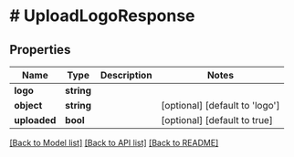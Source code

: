 # # UploadLogoResponse

## Properties

Name | Type | Description | Notes
------------ | ------------- | ------------- | -------------
**logo** | **string** |  | 
**object** | **string** |  | [optional] [default to 'logo']
**uploaded** | **bool** |  | [optional] [default to true]

[[Back to Model list]](../../README.md#documentation-for-models) [[Back to API list]](../../README.md#documentation-for-api-endpoints) [[Back to README]](../../README.md)



